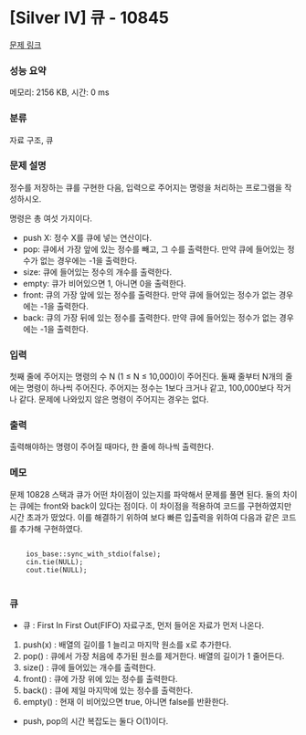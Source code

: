 # [Silver IV] 큐 - 10845 

[문제 링크](https://www.acmicpc.net/problem/10845) 

### 성능 요약

메모리: 2156 KB, 시간: 0 ms

### 분류

자료 구조, 큐

### 문제 설명

<p>정수를 저장하는 큐를 구현한 다음, 입력으로 주어지는 명령을 처리하는 프로그램을 작성하시오.</p>

<p>명령은 총 여섯 가지이다.</p>

<ul>
	<li>push X: 정수 X를 큐에 넣는 연산이다.</li>
	<li>pop: 큐에서 가장 앞에 있는 정수를 빼고, 그 수를 출력한다. 만약 큐에 들어있는 정수가 없는 경우에는 -1을 출력한다.</li>
	<li>size: 큐에 들어있는 정수의 개수를 출력한다.</li>
	<li>empty: 큐가 비어있으면 1, 아니면 0을 출력한다.</li>
	<li>front: 큐의 가장 앞에 있는 정수를 출력한다. 만약 큐에 들어있는 정수가 없는 경우에는 -1을 출력한다.</li>
	<li>back: 큐의 가장 뒤에 있는 정수를 출력한다. 만약 큐에 들어있는 정수가 없는 경우에는 -1을 출력한다.</li>
</ul>

### 입력 

 <p>첫째 줄에 주어지는 명령의 수 N (1 ≤ N ≤ 10,000)이 주어진다. 둘째 줄부터 N개의 줄에는 명령이 하나씩 주어진다. 주어지는 정수는 1보다 크거나 같고, 100,000보다 작거나 같다. 문제에 나와있지 않은 명령이 주어지는 경우는 없다.</p>

### 출력 

 <p>출력해야하는 명령이 주어질 때마다, 한 줄에 하나씩 출력한다.</p>

### 메모
문제 10828 스택과 큐가 어떤 차이점이 있는지를 파악해서 문제를 풀면 된다. 둘의 차이는 큐에는 front와 back이 있다는 점이다. 이 차이점을 적용하여 코드를 구현하였지만 시간 초과가 떴었다. 이를 해결하기 위하여 보다 빠른 입출력을 위하여 다음과 같은 코드를 추가해 구현하였다. 
<pre>
<code>
	ios_base::sync_with_stdio(false);
	cin.tie(NULL);
	cout.tie(NULL);	
</code>
</pre>

### 큐
* 큐
: First In First Out(FIFO) 자료구조, 먼저 들어온 자료가 먼저 나온다.
1. push(x) : 배열의 길이를 1 늘리고 마지막 원소를 x로 추가한다.
2. pop() : 큐에서 가장 처음에 추가된 원소를 제거한다. 배열의 길이가 1 줄어든다.
3. size() : 큐에 들어있는 개수를 출력한다.
4. front() : 큐에 가장 위에 있는 정수를 출력한다.
5. back() : 큐에 제일 마지막에 있는 정수를 출력한다.
6. empty() : 현재 이 비어있으면 true, 아니면 false를 반환한다.
- push, pop의 시간 복잡도는 둘다 O(1)이다.
